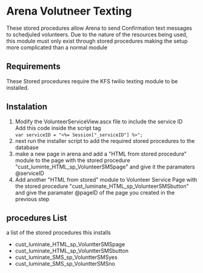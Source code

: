 <h1>Arena Volutneer Texting</h1>
<p>These stored procedures allow Arena to send Confirmation text messages to schedjuled volunteers.
Due to the nature of the resources being used, this module must only exist through stored procedures making the setup more complicated than a normal module
</p>
<h2>Requirements</h2>
<p>These Stored procedures require the KFS twilio texting module to be installed.</p>
<h2>Instalation</h2>
<ol>
<li>Modify the VolunteerServiceView.ascx file to include the service ID <br> Add this code inside the script tag <br> <code>var serviceID = "<%= Session["_serviceID"] %>";</code></li>
<li>next run the installer script to add the required stored procedures to the database</li>
<li>make a new page in arena and add a "HTML from stored procedure" module to the page with the stored procedure "cust_luminte_HTML_sp_VolunteerSMSpage" and give it the paramaters @serviceID</li>
<li>Add another "HTML from stored" module to Volunteer Service Page with the stored procedure "cust_luminate_HTML_sp_VolunteerSMSbutton" and give the paramater @pageID of the page you created in the previous step</li>
</ol>
<h2>procedures List</h2>
<p>a list of the stored procedures this installs</p>
<ul>
<li>cust_luminate_HTML_sp_VoluntterSMSpage</li>
<li>cust_luminate_HTML_sp_VoluntterSMSbutton</li>
<li>cust_luminate_SMS_sp_VoluntterSMSyes</li>
<li>cust_luminate_SMS_sp_VoluntterSMSno</li>
</ul>
